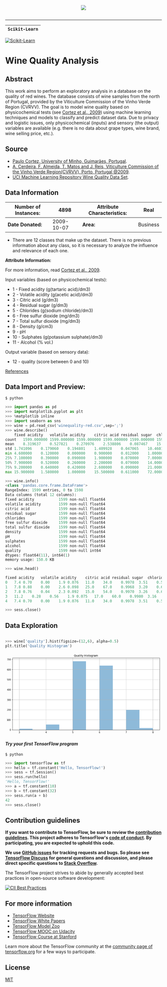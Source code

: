 <div align="center">
  <img src="http://cdn.wittysparks.com/wp-content/uploads/2017/08/09210754/Machine-Learning.jpg"><br><br>
</div>

-----------------


| **`Scikit-Learn`** |
|--------------------|
[![Scikit-Learn](https://elitedatascience.com/wp-content/uploads/2016/11/sklearn-logo.png)](http://scikit-learn.org)

# **Wine Quality Analysis**

## **Abstract**
This work aims to perform an exploratory analysis in a database on the quality of red wines. The database consists 
of wine samples from the north of Portugal, provided by the Viticulture Commission of the Vinho Verde Region (CVRVV). 
The goal is to model wine quality based on physicochemical tests (see [Cortez et al., 2009](http://www3.dsi.uminho.pt/pcortez/wine/)) using machine learning techniques and models to classify and predict dataset data. Due to privacy and logistic issues, only physicochemical (inputs) and sensory (the output) variables are available (e.g. there is no data about grape types, wine brand, wine selling price, etc.).

## Source
* [Paulo Cortez, University of Minho, Guimarães, Portugal](http://www3.dsi.uminho.pt/pcortez).
* [A. Cerdeira, F. Almeida, T. Matos and J. Reis, Viticulture Commission of the Vinho Verde Region(CVRVV), Porto, Portugal @2009](http://www.vinhoverde.pt/en/).
* [UCI Machine Learning Repository Wine Quality Data Set](https://archive.ics.uci.edu/ml/datasets/Wine+Quality).


## Data Information ##

|**Number of Instances:**| 4898      | **Attribute Characteristics:** |  Real    |
|------------------------|-----------|--------------------------------|----------|
|    **Date Donated:**   | 2009-10-07|          **Area:**             | Business |

* There are 12 classes that make up the dataset. There is no previous information about any class, so it is necessary to analyze the influence and relevance of each one.

**Attribute Information:**

For more information, read [Cortez et al., 2009](http://www3.dsi.uminho.pt/pcortez/wine/). 

Input variables (based on physicochemical tests):

* 1 - Fixed acidity (g(tartaric acid)/dm3)
* 2 - Volatile acidity (g(acetic acid)/dm3)
* 3 - Citric acid (g/dm3)
* 4 - Residual sugar (g/dm3)
* 5 - Chlorides (g(sodium chloride)/dm3)
* 6 - Free sulfur dioxide (mg/dm3)
* 7 - Total sulfur dioxide (mg/dm3)
* 8 - Density (g/cm3)
* 9 - pH
* 10 - Sulphates (g(potassium sulphate)/dm3)
* 11 - Alcohol (% vol.)

Output variable (based on sensory data):
* 12 - quality (score between 0 and 10)


[References](http://www3.dsi.uminho.pt/pcortez/wine5.pdf)


## Data Import and Preview: 
```shell
$ python
```
```python
>>> import pandas as pd
>>> import matplotlib.pyplot as plt
>>> %matplotlib inline
>>> import seaborn as sns
>>> wine = pd.read_csv('winequality-red.csv',sep=';')
>>> wine.describe()
	fixed acidity	volatile acidity	citric acid	residual sugar	chlorides	free sulfur dioxide	total sulfur dioxide	density	pH	sulphates	alcohol	quality
count	1599.000000	1599.000000	1599.000000	1599.000000	1599.000000	1599.000000	1599.000000	1599.000000	1599.000000	1599.000000	1599.000000	1599.000000
mean	8.319637	0.527821	0.270976	2.538806	0.087467	15.874922	46.467792	0.996747	3.311113	0.658149	10.422983	5.636023
std	1.741096	0.179060	0.194801	1.409928	0.047065	10.460157	32.895324	0.001887	0.154386	0.169507	1.065668	0.807569
min	4.600000	0.120000	0.000000	0.900000	0.012000	1.000000	6.000000	0.990070	2.740000	0.330000	8.400000	3.000000
25%	7.100000	0.390000	0.090000	1.900000	0.070000	7.000000	22.000000	0.995600	3.210000	0.550000	9.500000	5.000000
50%	7.900000	0.520000	0.260000	2.200000	0.079000	14.000000	38.000000	0.996750	3.310000	0.620000	10.200000	6.000000
75%	9.200000	0.640000	0.420000	2.600000	0.090000	21.000000	62.000000	0.997835	3.400000	0.730000	11.100000	6.000000
max	15.900000	1.580000	1.000000	15.500000	0.611000	72.000000	289.000000	1.003690	4.010000	2.000000	14.900000	8.000000

>>> wine.info()
<class 'pandas.core.frame.DataFrame'>
RangeIndex: 1599 entries, 0 to 1598
Data columns (total 12 columns):
fixed acidity           1599 non-null float64
volatile acidity        1599 non-null float64
citric acid             1599 non-null float64
residual sugar          1599 non-null float64
chlorides               1599 non-null float64
free sulfur dioxide     1599 non-null float64
total sulfur dioxide    1599 non-null float64
density                 1599 non-null float64
pH                      1599 non-null float64
sulphates               1599 non-null float64
alcohol                 1599 non-null float64
quality                 1599 non-null int64
dtypes: float64(11), int64(1)
memory usage: 150.0 KB

>>> wine.head()

fixed acidity	volatile acidity	citric acid	residual sugar	chlorides	free sulfur dioxide	total sulfur dioxide	density	pH	sulphates	alcohol	quality
0	7.4	0.70	0.00	1.9	0.076	11.0	34.0	0.9978	3.51	0.56	9.4	5
1	7.8	0.88	0.00	2.6	0.098	25.0	67.0	0.9968	3.20	0.68	9.8	5
2	7.8	0.76	0.04	2.3	0.092	15.0	54.0	0.9970	3.26	0.65	9.8	5
3	11.2	0.28	0.56	1.9	0.075	17.0	60.0	0.9980	3.16	0.58	9.8	6
4	7.4	0.70	0.00	1.9	0.076	11.0	34.0	0.9978	3.51	0.56	9.4	5

>>> sess.close()
```

## Data Exploration
```python

>>> wine['quality'].hist(figsize=(12,6), alpha=0.5)
plt.title('Quality Histogram')
```
<img src="data:image/png;base64,iVBORw0KGgoAAAANSUhEUgAAAskAAAF1CAYAAAAa1Xd+AAAABHNCSVQICAgIfAhkiAAAAAlwSFlz%0AAAALEgAACxIB0t1+/AAAADl0RVh0U29mdHdhcmUAbWF0cGxvdGxpYiB2ZXJzaW9uIDIuMS4wLCBo%0AdHRwOi8vbWF0cGxvdGxpYi5vcmcvpW3flQAAHSlJREFUeJzt3XuwZVddJ/DvDzoQSIAGQtqYRBMl%0AQZEZeXRhkBqnQ8BKEA0zJQyMDJFJVVsjUgqOGK15UePMgOOI4IOaHmBsBAltFEgYBFLBOw4WQRNE%0AXkETnukkpgHzajAB5Dd/nN1yXWnSt5N77knf8/lUnTp7r7PO2b99V/Xp7113nX2quwMAAHzDfRZd%0AAAAA3NsIyQAAMBCSAQBgICQDAMBASAYAgIGQDAAAAyEZ4B6qqh+vqvet2t9fVd+xgcf/WFXt2Kjj%0AASwDIRlYClOQ/UhVfbmq/rqqfquqHjKPY3X3sd39qem4v11Vv3R3X6uqPlNVTx3a/kEo7+7v6e6V%0AQ7zOKVXVVbXl7tYCsEyEZGDTq6qfTfKKJD+X5CFJzkhySpL3VNVRCyxt0xC+gc1GSAY2tap6cJKX%0AJXlRd7+ru7/a3Z9J8uwkpyb5l1O/fzDjW1U7qmrvqv0LquqTVXVbVX28qv7ZXRyzq+qRVbUzyY8l%0Aeem0BOOSqvq5qvr9of+vV9Wv3YNz/PvZ5qp6YlVdUVW3VtWNVfWrU7c/nu5vnmp5UlXdp6r+XVV9%0Atqr2VdUbVs+uV9Xzp8e+WFX/fjjOf6qqi6rqjVV1a5Ifn479/qq6uapuqKrfqKr7DT+Xn6yqq6ef%0A43+uqu+cnnNrVe1Z3R9gkYRkYLP7/iRHJ/mD1Y3dvT/JHyb5wTW+zieT/JPMZqJfluSNVXXCXT2h%0Au3cleVOSX56WYPxwkjcmObuqtiZ/PwP7L5L8zprP6K69KsmruvvBSb4zyZ6p/Qem+61TLe9P8uPT%0A7cwk35Hk2CS/MdX16CS/lVnIPyGz8z5xONa5SS5KsnU6z79L8uIkxyV5UpKzkvzk8Jyzkzwhs9n8%0AlybZNR3j5CSPSfLce3DuAOtGSAY2u+OSfKG7v3aQx25I8oi1vEh3/153X9/dX+/utyS5OskTD7eY%0A7r4hs1ndZ01NZ0/1XXkXT3vbNDt7c1XdnFl4/Wa+muSRVXVcd+/v7svvou+PJfnV7v7U9EvDLyR5%0AzhTcfzTJJd39vu7+SpL/kKSH57+/u982/Uz+truv7O7Lu/tr02z9/0zyT4fnvKK7b+3ujyX5aJL3%0ATMe/JbNfWh53F/UCbBghGdjsvpDkuG+yZvaEJJ9fy4tMSw8+tCqoPiazAH537E7yvGn7eTn0LPIz%0Au3vrgVvuPDu72vlJTk/yiar6s6p6xl30/dYkn121/9kkW5Jsmx679sAD3f3lJF8cnn/t6p2qOr2q%0A3jF9MPLWJP81d/4Z3bhq+28Psn/sXdQLsGGEZGCze3+SO5L889WNVXVMknOS/N+p6UtJHriqy7es%0A6vvtSf5Xkp9K8vApqH40Sa3h+OPsa5K8Lck/rqrHJHlGZksV1kV3X93dz01yfGYfVrxoOteD1XF9%0Akm9ftf9tSb6WWXC9IclJBx6oqgckefh4uGH/NUk+keS0abnHL2ZtPyOAex0hGdjUpj/jvyzJr1fV%0A2VV1VFWdkuT3MptlPhBQP5Tk6VX1sKr6liQ/s+plDoTMzydJVb0gs5nktbgxs/W+q2u6PbO1vL+b%0A5E+7+3N349QOqqqeV1WP6O6vJ7l5av67zGr/+lDLm5O8uKpOrapjM5v5fcu0NOWiJD9cVd8/fZju%0AZTl04H1QkluT7K+q70ryb9brvAA2mpAMbHrd/cuZzWr+SpLbknw6s1njp3b3l6Zuv5PkL5J8Jsl7%0Akrxl1fM/nuR/ZDYrfWOSf5TkT9Z4+NclefS0TONtq9p3T6+zXh/YO+DsJB+rqv2ZfYjvOd19+7Rc%0A4r8k+ZOpljOSvH46/h9n9jO5PcmLkmRaM/yiJBdmNqt8W5J9mc3KfzP/NrOrhdyW2cz7W+6iL8C9%0AWnUf7C9wAJtXVf3rzGZGn7yes7iHWcO3ZbY04Vu6+9ZF1HA4ppnmmzNbSvHpRdcDMG8u/g4sne5+%0AfVV9NbPLw214SK6q+yR5SZIL780Buap+OMllmS2z+JUkH8lsph1g0xOSgaXU3eu9zGFNpg/R3ZjZ%0AlSTOXkQNh+HczJZjVJIrMlu64c+PwFKw3AIAAAY+uAcAAAMhGQAABveKNcnHHXdcn3LKKQs59pe+%0A9KUcc8wxCzk2G8MYLwfjvByM8+ZnjJfDIsf5yiuv/EJ3P+JQ/e4VIfmUU07JFVdcsZBjr6ysZMeO%0AHQs5NhvDGC8H47wcjPPmZ4yXwyLHuao+u5Z+llsAAMDgkCG5qh5VVR9adbu1qn5m+urWS6vq6un+%0AoVP/qqpXV9U1VfXhqnr8/E8DAADWzyFDcnf/ZXc/trsfm+QJSb6c5K1JLkhyWXefltnF5i+YnnJO%0AktOm284kr5lH4QAAMC+Hu9zirCSf7O7PZnaR+d1T++4kz5y2z03yhp65PMnWqjphXaoFAIANcLgh%0A+TlJ3jxtb+vuG5Jkuj9+aj8xybWrnrN3agMAgCPCmr9xr6rul+T6JN/T3TdW1c3dvXXV4zd190Or%0A6v8k+W/d/b6p/bIkL+3uK4fX25nZcoxs27btCRdeeOH6nNFh2r9/f4499tiFHJuNYYyXg3FeDsZ5%0A8zPGy2GR43zmmWde2d3bD9XvcC4Bd06SD3b3jdP+jVV1QnffMC2n2De1701y8qrnnZRZuP4HuntX%0Akl1Jsn379l7UZUBcambzM8bLwTgvB+O8+Rnj5XAkjPPhLLd4br6x1CJJLk5y3rR9XpK3r2p//nSV%0AizOS3HJgWQYAABwJ1jSTXFUPTPK0JD+xqvnlSfZU1flJPpfkWVP7O5M8Pck1mV0J4wXrVi0AAGyA%0ANYXk7v5ykocPbV/M7GoXY99O8sJ1qQ4AABbAN+4BAMBASAYAgIGQDAAAg8O5BBzAvda+2+7IKy/9%0Aq0WXsaFe/LTTF10CwKZlJhkAAAZCMgAADIRkAAAYCMkAADAQkgEAYCAkAwDAQEgGAICBkAwAAAMh%0AGQAABkIyAAAMhGQAABgIyQAAMBCSAQBgICQDAMBASAYAgIGQDAAAAyEZAAAGQjIAAAyEZAAAGGxZ%0AdAEAsFb7brsjr7z0rxZdxoZ68dNOX3QJsJTMJAMAwEBIBgCAgZAMAAADIRkAAAZCMgAADIRkAAAY%0ACMkAADAQkgEAYCAkAwDAQEgGAICBkAwAAAMhGQAABkIyAAAM1hSSq2prVV1UVZ+oqquq6klV9bCq%0AurSqrp7uHzr1rap6dVVdU1UfrqrHz/cUAABgfa11JvlVSd7V3d+V5HuTXJXkgiSXdfdpSS6b9pPk%0AnCSnTbedSV6zrhUDAMCcHTIkV9WDk/xAktclSXd/pbtvTnJukt1Tt91Jnjltn5vkDT1zeZKtVXXC%0AulcOAABzUt191x2qHptkV5KPZzaLfGWSn05yXXdvXdXvpu5+aFW9I8nLu/t9U/tlSX6+u68YXndn%0AZjPN2bZt2xMuvPDC9Turw7B///4ce+yxCzk2G8MYL4ebbrk1X73P/RddxoY6/kHLdb6JcV4G3rOX%0AwyLH+cwzz7yyu7cfqt+WNbzWliSPT/Ki7v5AVb0q31hacTB1kLY7JfHu3pVZ+M727dt7x44dayhl%0A/a2srGRRx2ZjGOPlsOeSd+e6o09ddBkb6tk7Tl90CRvOOG9+3rOXw5EwzmtZk7w3yd7u/sC0f1Fm%0AofnGA8sopvt9q/qfvOr5JyW5fn3KBQCA+TtkSO7uv05ybVU9amo6K7OlFxcnOW9qOy/J26fti5M8%0Af7rKxRlJbunuG9a3bAAAmJ+1LLdIkhcleVNV3S/Jp5K8ILOAvaeqzk/yuSTPmvq+M8nTk1yT5MtT%0AXwAAOGKsKSR394eSHGyB81kH6dtJXngP6wIAgIXxjXsAADAQkgEAYCAkAwDAQEgGAICBkAwAAAMh%0AGQAABkIyAAAMhGQAABgIyQAAMBCSAQBgICQDAMBASAYAgIGQDAAAAyEZAAAGQjIAAAyEZAAAGAjJ%0AAAAwEJIBAGAgJAMAwEBIBgCAgZAMAAADIRkAAAZCMgAADIRkAAAYCMkAADAQkgEAYCAkAwDAQEgG%0AAICBkAwAAAMhGQAABkIyAAAMhGQAABgIyQAAMBCSAQBgICQDAMBASAYAgMGaQnJVfaaqPlJVH6qq%0AK6a2h1XVpVV19XT/0Km9qurVVXVNVX24qh4/zxMAAID1djgzyWd292O7e/u0f0GSy7r7tCSXTftJ%0Ack6S06bbziSvWa9iAQBgI9yT5RbnJtk9be9O8sxV7W/omcuTbK2qE+7BcQAAYEOtNSR3kvdU1ZVV%0AtXNq29bdNyTJdH/81H5ikmtXPXfv1AYAAEeELWvs9+Tuvr6qjk9yaVV94i761kHa+k6dZmF7Z5Js%0A27YtKysrayxlfe3fv39hx2ZjGOPlcNTX78iJt3960WVsqJWV6xddwoYzzpuf9+zlcCSM85pCcndf%0AP93vq6q3Jnlikhur6oTuvmFaTrFv6r43ycmrnn5Skjv9C+/uXUl2Jcn27dt7x44dd/sk7omVlZUs%0A6thsDGO8HPZc8u5cd/Spiy5jQz17x+mLLmHDGefNz3v2cjgSxvmQyy2q6piqetCB7SQ/mOSjSS5O%0Act7U7bwkb5+2L07y/OkqF2ckueXAsgwAADgSrGUmeVuSt1bVgf6/293vqqo/S7Knqs5P8rkkz5r6%0AvzPJ05Nck+TLSV6w7lUDAMAcHTIkd/enknzvQdq/mOSsg7R3kheuS3UAALAAvnEPAAAGQjIAAAyE%0AZAAAGAjJAAAwEJIBAGAgJAMAwEBIBgCAgZAMAAADIRkAAAZCMgAADIRkAAAYCMkAADAQkgEAYCAk%0AAwDAQEgGAICBkAwAAAMhGQAABkIyAAAMhGQAABgIyQAAMBCSAQBgICQDAMBASAYAgIGQDAAAAyEZ%0AAAAGQjIAAAyEZAAAGAjJAAAwEJIBAGAgJAMAwEBIBgCAgZAMAAADIRkAAAZCMgAADIRkAAAYCMkA%0AADAQkgEAYLDmkFxV962qP6+qd0z7p1bVB6rq6qp6S1Xdb2q//7R/zfT4KfMpHQAA5uNwZpJ/OslV%0Aq/ZfkeSV3X1akpuSnD+1n5/kpu5+ZJJXTv0AAOCIsaaQXFUnJfmhJK+d9ivJU5JcNHXZneSZ0/a5%0A036mx8+a+gMAwBFhyxr7/VqSlyZ50LT/8CQ3d/fXpv29SU6ctk9Mcm2SdPfXquqWqf8XVr9gVe1M%0AsjNJtm3blpWVlbt5CvfM/v37F3ZsNoYxXg5Hff2OnHj7pxddxoZaWbl+0SVsOOO8+XnPXg5Hwjgf%0AMiRX1TOS7OvuK6tqx4Hmg3TtNTz2jYbuXUl2Jcn27dt7x44dY5cNsbKykkUdm41hjJfDnkveneuO%0APnXRZWyoZ+84fdElbDjjvPl5z14OR8I4r2Um+clJfqSqnp7k6CQPzmxmeWtVbZlmk09KcuBX3b1J%0ATk6yt6q2JHlIkr9Z98oBAGBODrkmubt/obtP6u5TkjwnyXu7+8eS/FGSH526nZfk7dP2xdN+psff%0A2913mkkGAIB7q3tyneSfT/KSqromszXHr5vaX5fk4VP7S5JccM9KBACAjbXWD+4lSbp7JcnKtP2p%0AJE88SJ/bkzxrHWoDAICF8I17AAAwEJIBAGAgJAMAwEBIBgCAgZAMAAADIRkAAAZCMgAADIRkAAAY%0ACMkAADAQkgEAYCAkAwDAQEgGAICBkAwAAAMhGQAABkIyAAAMhGQAABgIyQAAMBCSAQBgICQDAMBA%0ASAYAgIGQDAAAAyEZAAAGQjIAAAyEZAAAGAjJAAAwEJIBAGAgJAMAwEBIBgCAgZAMAAADIRkAAAZC%0AMgAADIRkAAAYCMkAADAQkgEAYCAkAwDAQEgGAICBkAwAAINDhuSqOrqq/rSq/qKqPlZVL5vaT62q%0AD1TV1VX1lqq639R+/2n/munxU+Z7CgAAsL7WMpN8R5KndPf3JnlskrOr6owkr0jyyu4+LclNSc6f%0A+p+f5KbufmSSV079AADgiHHIkNwz+6fdo6ZbJ3lKkoum9t1JnjltnzvtZ3r8rKqqdasYAADmrLr7%0A0J2q7pvkyiSPTPKbSf57ksun2eJU1clJ/rC7H1NVH01ydnfvnR77ZJLv6+4vDK+5M8nOJNm2bdsT%0ALrzwwvU7q8Owf//+HHvssQs5NhvDGC+Hm265NV+9z/0XXcaGOv5By3W+iXFeBt6zl8Mix/nMM8+8%0Asru3H6rflrW8WHf/XZLHVtXWJG9N8t0H6zbdH2zW+E5JvLt3JdmVJNu3b+8dO3aspZR1t7KykkUd%0Am41hjJfDnkveneuOPnXRZWyoZ+84fdElbDjjvPl5z14OR8I4H9bVLbr75iQrSc5IsrWqDoTsk5Jc%0AP23vTXJykkyPPyTJ36xHsQAAsBHWcnWLR0wzyKmqByR5apKrkvxRkh+dup2X5O3T9sXTfqbH39tr%0AWdMBAAD3EmtZbnFCkt3TuuT7JNnT3e+oqo8nubCqfinJnyd53dT/dUl+p6quyWwG+TlzqBsAAObm%0AkCG5uz+c5HEHaf9UkicepP32JM9al+oAAGABfOMeAAAMhGQAABgIyQAAMBCSAQBgICQDAMBASAYA%0AgIGQDAAAAyEZAAAGQjIAAAyEZAAAGAjJAAAwEJIBAGAgJAMAwEBIBgCAgZAMAAADIRkAAAZCMgAA%0ADIRkAAAYCMkAADAQkgEAYCAkAwDAQEgGAICBkAwAAAMhGQAABkIyAAAMhGQAABgIyQAAMBCSAQBg%0AICQDAMBASAYAgIGQDAAAAyEZAAAGQjIAAAyEZAAAGAjJAAAwEJIBAGBwyJBcVSdX1R9V1VVV9bGq%0A+ump/WFVdWlVXT3dP3Rqr6p6dVVdU1UfrqrHz/skAABgPa1lJvlrSX62u787yRlJXlhVj05yQZLL%0Auvu0JJdN+0lyTpLTptvOJK9Z96oBAGCODhmSu/uG7v7gtH1bkquSnJjk3CS7p267kzxz2j43yRt6%0A5vIkW6vqhHWvHAAA5uSw1iRX1SlJHpfkA0m2dfcNySxIJzl+6nZikmtXPW3v1AYAAEeELWvtWFXH%0AJvn9JD/T3bdW1TftepC2Psjr7cxsOUa2bduWlZWVtZayrvbv37+wY7MxjPFyOOrrd+TE2z+96DI2%0A1MrK9YsuYcMZ583vpltuzZ5L3r3oMjbU8Q+6/6JL2HBHwv/NawrJVXVUZgH5Td39B1PzjVV1Qnff%0AMC2n2De1701y8qqnn5TkTv/Cu3tXkl1Jsn379t6xY8fdO4N7aGVlJYs6NhvDGC+HPZe8O9cdfeqi%0Ay9hQz95x+qJL2HDGefMzxsvhSPi/eS1Xt6gkr0tyVXf/6qqHLk5y3rR9XpK3r2p//nSVizOS3HJg%0AWQYAABwJ1jKT/OQk/yrJR6rqQ1PbLyZ5eZI9VXV+ks8ledb02DuTPD3JNUm+nOQF61oxAADM2SFD%0Acne/LwdfZ5wkZx2kfyd54T2sCwAAFsY37gEAwEBIBgCAgZAMAAADIRkAAAZCMgAADIRkAAAYCMkA%0AADAQkgEAYCAkAwDAQEgGAICBkAwAAAMhGQAABkIyAAAMhGQAABgIyQAAMBCSAQBgICQDAMBASAYA%0AgIGQDAAAAyEZAAAGQjIAAAyEZAAAGAjJAAAwEJIBAGAgJAMAwEBIBgCAgZAMAAADIRkAAAZCMgAA%0ADIRkAAAYCMkAADAQkgEAYCAkAwDAQEgGAICBkAwAAAMhGQAABkIyAAAMDhmSq+r1VbWvqj66qu1h%0AVXVpVV093T90aq+qenVVXVNVH66qx8+zeAAAmIe1zCT/dpKzh7YLklzW3acluWzaT5Jzkpw23XYm%0Aec36lAkAABvnkCG5u/84yd8Mzecm2T1t707yzFXtb+iZy5NsraoT1qtYAADYCFvu5vO2dfcNSdLd%0AN1TV8VP7iUmuXdVv79R2w/gCVbUzs9nmbNu2LSsrK3ezlHtm//79Czs2G8MYL4ejvn5HTrz904su%0AY0OtrFy/6BI2nHHe/IzxcjgS/m++uyH5m6mDtPXBOnb3riS7kmT79u29Y8eOdS5lbVZWVrKoY7Mx%0AjPFy2HPJu3Pd0acuuowN9ewdpy+6hA1nnDc/Y7wcjoT/m+/u1S1uPLCMYrrfN7XvTXLyqn4nJVm+%0AX48AADii3d2QfHGS86bt85K8fVX786erXJyR5JYDyzIAAOBIccjlFlX15iQ7khxXVXuT/MckL0+y%0Ap6rOT/K5JM+aur8zydOTXJPky0leMIeaAQBgrg4Zkrv7ud/kobMO0reTvPCeFgUAAIvkG/cAAGAg%0AJAMAwEBIBgCAgZAMAAADIRkAAAZCMgAADIRkAAAYCMkAADAQkgEAYCAkAwDAQEgGAICBkAwAAAMh%0AGQAABkIyAAAMhGQAABgIyQAAMNiy6AJg3vbddkdeeelfLbqMDfXip52+6BIA4IhmJhkAAAZCMgAA%0ADIRkAAAYCMkAADAQkgEAYCAkAwDAQEgGAICBkAwAAAMhGQAABkIyAAAMhGQAABgIyQAAMBCSAQBg%0AICQDAMBASAYAgMGWRRcAALDMXnnpXy26hA33uKMWXcGhmUkGAICBkAwAAIOlX26x77Y7lurPHC9+%0A2umLLgEA4F5vLjPJVXV2Vf1lVV1TVRfM4xgAADAv6x6Sq+q+SX4zyTlJHp3kuVX16PU+DgAAzMs8%0AZpKfmOSa7v5Ud38lyYVJzp3DcQAAYC7mEZJPTHLtqv29UxsAABwR5vHBvTpIW9+pU9XOJDun3f1V%0A9ZdzqGUtjkvyhQUde8O9ZNEFLMZSjXFinJeFcV4OSzjOSzfGS2qR4/zta+k0j5C8N8nJq/ZPSnL9%0A2Km7dyXZNYfjH5aquqK7ty+6DubHGC8H47wcjPPmZ4yXw5EwzvNYbvFnSU6rqlOr6n5JnpPk4jkc%0ABwAA5mLdZ5K7+2tV9VNJ3p3kvkle390fW+/jAADAvMzly0S6+51J3jmP156DhS/5YO6M8XIwzsvB%0AOG9+xng53OvHubrv9Jk6AABYanP5xj0AADiSLWVIrqqjq+pPq+ovqupjVfWyRdfE/FTVfavqz6vq%0AHYuuhfmoqs9U1Ueq6kNVdcWi62H9VdXWqrqoqj5RVVdV1ZMWXRPrq6oeNf0bPnC7tap+ZtF1sf6q%0A6sVT/vpoVb25qo5edE0Hs5TLLaqqkhzT3fur6qgk70vy0919+YJLYw6q6iVJtid5cHc/Y9H1sP6q%0A6jNJtne3a6tuUlW1O8n/6+7XTldOemB337zoupiPqrpvkuuSfF93f3bR9bB+qurEzHLXo7v7b6tq%0AT5J3dvdvL7ayO1vKmeSe2T/tHjXdlu+3hSVQVScl+aEkr110LcDdU1UPTvIDSV6XJN39FQF50zsr%0AyScF5E1rS5IHVNWWJA/MQb5P495gKUNy8vd/gv9Qkn1JLu3uDyy6Jubi15K8NMnXF10Ic9VJ3lNV%0AV07f5snm8h1JPp/kf09Lp15bVccsuijm6jlJ3rzoIlh/3X1dkl9J8rkkNyS5pbvfs9iqDm5pQ3J3%0A/113PzazbwR8YlU9ZtE1sb6q6hlJ9nX3lYuuhbl7cnc/Psk5SV5YVT+w6IJYV1uSPD7Ja7r7cUm+%0AlOSCxZbEvEzLaX4kye8tuhbWX1U9NMm5SU5N8q1Jjqmq5y22qoNb2pB8wPQnu5UkZy+4FNbfk5P8%0AyLRe9cIkT6mqNy62JOahu6+f7vcleWuSJy62ItbZ3iR7V/3F76LMQjOb0zlJPtjdNy66EObiqUk+%0A3d2f7+6vJvmDJN+/4JoOailDclU9oqq2TtsPyGzAPrHYqlhv3f0L3X1Sd5+S2Z/u3tvd98rfVrn7%0AquqYqnrQge0kP5jko4utivXU3X+d5NqqetTUdFaSjy+wJObrubHUYjP7XJIzquqB04UUzkpy1YJr%0AOqi5fOPeEeCEJLunT8/eJ8me7nZ5MDgybUvy1tl7bbYk+d3uftdiS2IOXpTkTdOf4j+V5AULroc5%0AqKoHJnlakp9YdC3MR3d/oKouSvLBJF9L8ue5l3773lJeAg4AAO7KUi63AACAuyIkAwDAQEgGAICB%0AkAwAAAMhGQAABkIyAAAMhGQAABgIyQAAMPj/oQGrm6Gv2J8AAAAASUVORK5CYII=">

#### *Try your first TensorFlow program*
```shell
$ python
```
```python
>>> import tensorflow as tf
>>> hello = tf.constant('Hello, TensorFlow!')
>>> sess = tf.Session()
>>> sess.run(hello)
'Hello, TensorFlow!'
>>> a = tf.constant(10)
>>> b = tf.constant(32)
>>> sess.run(a + b)
42
>>> sess.close()
```

## Contribution guidelines

**If you want to contribute to TensorFlow, be sure to review the [contribution
guidelines](CONTRIBUTING.md). This project adheres to TensorFlow's
[code of conduct](CODE_OF_CONDUCT.md). By participating, you are expected to
uphold this code.**

**We use [GitHub issues](https://github.com/tensorflow/tensorflow/issues) for
tracking requests and bugs. So please see
[TensorFlow Discuss](https://groups.google.com/a/tensorflow.org/forum/#!forum/discuss) for general questions
and discussion, and please direct specific questions to [Stack Overflow](https://stackoverflow.com/questions/tagged/tensorflow).**

The TensorFlow project strives to abide by generally accepted best practices in open-source software development:

[![CII Best Practices](https://bestpractices.coreinfrastructure.org/projects/1486/badge)](https://bestpractices.coreinfrastructure.org/projects/1486)

## For more information

* [TensorFlow Website](https://www.tensorflow.org)
* [TensorFlow White Papers](https://www.tensorflow.org/about/bib)
* [TensorFlow Model Zoo](https://github.com/tensorflow/models)
* [TensorFlow MOOC on Udacity](https://www.udacity.com/course/deep-learning--ud730)
* [TensorFlow Course at Stanford](https://web.stanford.edu/class/cs20si)

Learn more about the TensorFlow community at the [community page of tensorflow.org](https://www.tensorflow.org/community) for a few ways to participate.

## License

[MIT](LICENSE)
